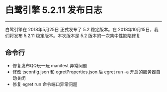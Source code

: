 # 白鹭引擎 5.2.11 发布日志


---


白鹭引擎在 2018年5月25日 正式发布了 5.2 稳定版本。在 2018年10月15日，我们将发布 5.2.11 稳定版本。本次版本是 5.2 版本的一次集中性缺陷修复



## 命令行

* 修复发布QQ玩一玩 manifest 异常问题
* 修改 tsconfig.json 和 egretProperties.json 后 egret run -a 开启的服务器自动关闭
* 修复 egret run 命令端口异常问题
